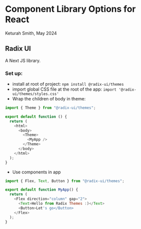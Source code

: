 # Component Library Options for React

Keturah Smith, May 2024

## Radix UI

A Next JS library.

### Set up:

- install at root of project: `npm install @radix-ui/themes`
- import global CSS file at the root of the app: `import '@radix-ui/themes/styles.css'`
- Wrap the children of body in theme:

```js
import { Theme } from "@radix-ui/themes";

export default function () {
  return (
    <html>
      <body>
        <Theme>
          <MyApp />
        </Theme>
      </body>
    </html>
  );
}
```

- Use components in app

```js
import { Flex, Text, Button } from "@radix-ui/themes";

export default function MyApp() {
  return (
    <Flex direction="column" gap="2">
      <Text>Hello from Radix Themes :)</Text>
      <Button>Let's go</Button>
    </Flex>
  );
}
```

<!-- ### Projects Used:

- []() -->
